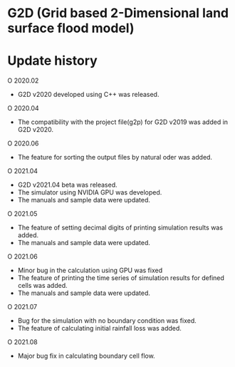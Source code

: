 # G2D (Grid based 2-Dimensional land surface flood model) 

# Update history
O 2020.02
 - G2D v2020 developed using C++ was released.
 
O 2020.04 
 - The compatibility with the project file(g2p) for G2D v2019 was added in G2D v2020.
 
O 2020.06 
 - The feature for sorting the output files by natural oder was added.
 
O 2021.04
 - G2D v2021.04 beta was released.
 - The simulator using NVIDIA GPU was developed.
 - The manuals and sample data were updated.

O 2021.05
 - The feature of setting decimal digits of printing simulation results was added.
 - The manuals and sample data were updated.

O 2021.06
 - Minor bug in the calculation using GPU was fixed
 - The feature of printing the time series of simulation results for defined cells was added.
 - The manuals and sample data were updated.

O 2021.07
 - Bug for the simulation with no boundary condition was fixed.
 - The feature of calculating initial rainfall loss was added.

O 2021.08
 - Major bug fix in calculating boundary cell flow.  


